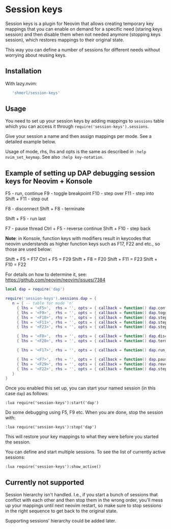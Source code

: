# Session keys

Session keys is a plugin for Neovim that allows creating temporary key mappings that you can enable on demand
for a specific need (staring keys session) and then disable them when not needed anymore (stopping keys session),
which restores mappings to their original state.

This way you can define a number of sessions for different needs without worrying about reusing keys.

## Installation

With lazy.nvim:

```lua
   'shmerl/session-keys'
```

## Usage

You need to set up your session keys by adding mappings to `sessions` table which you can access it through
`require('session-keys').sessions`.

Give your session a name and then assign mappings per mode. See a detailed example below.

Usage of mode, rhs, lhs and opts is the same as described in `:help nvim_set_keymap`. See also `:help key-notation`.

## Example of setting up DAP debugging session keys for Neovim + Konsole

F5          - run, continue
F9          - toggle breakpoint
F10         - step over
F11         - step into      
Shift + F11 - step out

F8          - disconnect
Shift + F8  - terminate

Shift + F5  - run last

F7          - pause thread
Ctrl + F5   - reverse continue
Shift + F10 - step back

**Note**: in Konsole, function keys with modifiers result in keycodes that neovim understands as higher function keys
  such as F17, F22 and etc., so those are used below:

  Shift + F5  = F17
  Ctrl + F5   = F29
  Shift + F8  = F20
  Shift + F11 = F23
  Shift + F10 = F22

  For details on how to determine it, see: https://github.com/neovim/neovim/issues/7384

```lua
local dap = require('dap')

require('session-keys').sessions.dap = {
   n = { -- table for mode 'n'
     { lhs = '<F5>',  rhs = '', opts = { callback = function() dap.continue() end, nowait = true, noremap = true } },
     { lhs = '<F9>',  rhs = '', opts = { callback = function() dap.toggle_breakpoint() end, nowait = true, noremap = true } },
     { lhs = '<F10>', rhs = '', opts = { callback = function() dap.step_over() end, nowait = true, noremap = true } },
     { lhs = '<F11>', rhs = '', opts = { callback = function() dap.step_into() end, nowait = true, noremap = true } },
     { lhs = '<F23>', rhs = '', opts = { callback = function() dap.step_out() end, nowait = true, noremap = true } },

     { lhs = '<F8>',  rhs = '', opts = { callback = function() dap.disconnect() end, nowait = true, noremap = true } },
     { lhs = '<F20>', rhs = '', opts = { callback = function() dap.terminate() end, nowait = true, noremap = true } },

     { lhs = '<F17>', rhs = '', opts = { callback = function() dap.run_last() end, nowait = true, noremap = true } },

     { lhs = '<F7>',  rhs = '', opts = { callback = function() dap.pause() end, nowait = true, noremap = true } },
     { lhs = '<F29>', rhs = '', opts = { callback = function() dap.reverse_continue() end, nowait = true, noremap = true } },
     { lhs = '<F22>', rhs = '', opts = { callback = function() dap.step_back() end, nowait = true, noremap = true } }
   }
}
```

Once you enabled this set up, you can start your named session (in this case `dap`) as follows:

```vim
:lua require('session-keys'):start('dap')
```

Do some debugging using F5, F9 etc. When you are done, stop the session with:

```vim
:lua require('session-keys'):stop('dap')
```

This will restore your key mappings to what they were before you started the session.

You can define and start multiple sessions. To see the list of currently active sessions:

```
:lua require('session-keys'):show_active()
```

## Currently not supported

Session hierarchy isn't handled. I.e., if you start a bunch of sessions that conflict with each other and then stop them in the wrong order,
you'll mess up your mappings until next neovim restart, so make sure to stop sessions in the right sequence to get back to the original state.

Supporting sessions' hierarchy could be added later.
